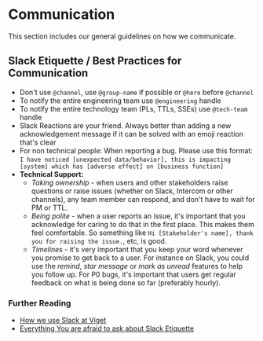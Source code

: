 # Communication

This section includes our general guidelines on how we communicate.

## Slack Etiquette / Best Practices for Communication

* Don't use `@channel`, use `@group-name` if possible or `@here` before `@channel`
* To notify the entire engineering team use `@engineering` handle
* To notify the entire technology team (PLs, TTLs, SSEs) use `@tech-team` handle
* Slack Reactions are your friend. Always better than adding a new acknowledgement message if it can be solved with an emoji reaction that's clear
* For non technical people: When reporting a bug. Please use this format: `I have noticed [unexpected data/behavior], this is impacting [system] which has [adverse effect] on [business function]`
* **Technical Support:**
  * *Taking ownership* - when users and other stakeholders raise questions or raise issues (whether on Slack, Intercom or other channels), any team member can respond, and don't have to wait for PM or TTL.
  * *Being polite* - when a user reports an issue, it's important that you acknowledge for caring to do that in the first place. This makes them feel comfortable. So something like `Hi [Stakeholder's name], thank you for raising the issue.`, etc, is good.
  * *Timelines* - it's very important that you keep your word whenever you promise to get back to a user. For instance on Slack, you could use the *remind*, *star message* or *mark as unread* features to help you follow up. For P0 bugs, it's important that users get regular feedback on what is being done so far (preferably hourly).

### Further Reading

* [How we use Slack at Viget](https://www.viget.com/articles/how-we-use-slack)
* [Everything You are afraid to ask about Slack Etiquette](https://www.fastcompany.com/3054413/know-it-all/everything-you-are-afraid-to-ask-about-slack-etiquette)
